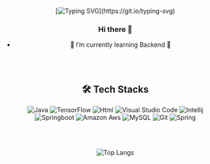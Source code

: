 <div align='center'>
<!--
![header](https://capsule-render.vercel.app/api?type=waving&color=timeAuto&height=300&section=header&text=Welcome!&fontSize=90&animation=fadeIn&fontAlignY=38&desc=saranghein's%20GitHub&descAlignY=51&descAlign=62)
-->

[![Typing SVG](https://readme-typing-svg.demolab.com/?lines=Welcome+to+leegy21's+github!!;)](https://git.io/typing-svg)


### Hi there 👋
- 🌱 I’m currently learning Backend 🌟

<br>
<br>

## 🛠️ Tech Stacks

![Java](https://img.shields.io/badge/Java-007396.svg?style=flat-square&logo=Java&logoColor=white)
![TensorFlow](https://img.shields.io/badge/TensorFlow-FF6F00.svg?style=flat-square&logo=TensorFlow&logoColor=white)
![Html](https://img.shields.io/badge/Html-ECD53F.svg?style=flat-square&logo=Html&logoColor=white)
![Visual Studio Code](https://img.shields.io/badge/VisualStudioCode-007ACC?style=flat&logo=VisualStudioCode&logoColor=white)
![Intellij](https://img.shields.io/badge/IntelliJ_IDEA-000000?style=flat&logo=intellij-idea&logoColor=white)
<br>
![Springboot](https://img.shields.io/badge/SpringBoot-6DB33F?style=flat-square&logo=SpringBoot&logoColor=white)
![Amazon Aws](https://img.shields.io/badge/Amazon&AWS-232F3E?style=flat-square&logo=Amazon&AWS&logoColor=white)
![MySQL](https://img.shields.io/badge/MySQL-4479A1?style=flat-square&logo=MySQL&logoColor=white)
![Git](https://img.shields.io/badge/Git-F05032?style=flat-square&logo=Git&logoColor=white)
![Spring](https://img.shields.io/badge/Spring-6DB33F?style=flat-square&logo=Spring&logoColor=white)


<br>
<br>

![Top Langs](https://github-readme-stats.vercel.app/api/top-langs/?username=leegy21&layout=compact)

</div>
